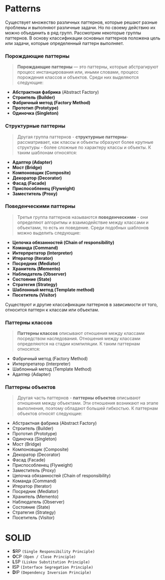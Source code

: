 # Patterns
Существует множество различных паттернов, которые решают разные проблемы и выполняют различные задачи. Но по своему действию их можно объединить в ряд групп. Рассмотрим некоторые группы паттернов. В основу классификации основных паттернов положена цель или задачи, которые определенный паттерн выполняет.

### Порождающие паттерны
> **Порождающие паттерны** — это паттерны, которые абстрагируют процесс инстанцирования или, иными словами, процесс порождения классов и объектов. Среди них выделяются следующие:
* **Абстрактная фабрика** (Abstract Factory)
* **Строитель (Builder)**
* **Фабричный метод (Factory Method)**
* **Прототип (Prototype)**
* **Одиночка (Singleton)** 

### Cтруктурные паттерны
> Другая группа паттернов - **структурные паттерны**- рассматривает, как классы и объекты образуют более крупные структуры - более сложные по характеру классы и объекты. К таким шаблонам относятся:
* **Адаптер (Adapter)**
* **Мост (Bridge)**
* **Компоновщик (Composite)**
* **Декоратор (Decorator)**
* **Фасад (Facade)**
* **Приспособленец (Flyweight)**
* **Заместитель (Proxy)**

### Поведенческими паттерны
>Третья группа паттернов называются **поведенческими** - они определяют алгоритмы и взаимодействие между классами и объектами, то есть их поведение. Среди подобных шаблонов можно выделить следующие:
* **Цепочка обязанностей (Chain of responsibility)**
* **Команда (Command)**
* **Интерпретатор (Interpreter)**
* **Итератор (Iterator)**
* **Посредник (Mediator)**
* **Хранитель (Memento)**
* **Наблюдатель (Observer)**
* **Состояние (State)**
* **Стратегия (Strategy)**
* **Шаблонный метод (Template method)**
* **Посетитель (Visitor)**  

Существуют и другие классификации паттернов в зависимости от того, относится паттерн к классам или объектам.

### Паттерны классов
>**Паттерны классов** описывают отношения между классами посредством наследования. Отношения между классами определяются на стадии компиляции. К таким паттернам относятся:
* Фабричный метод (Factory Method)
* Интерпретатор (Interpreter)
* Шаблонный метод (Template Method)
* Адаптер (Adapter)

### Паттерны объектов
>Другая часть паттернов - **паттерны объектов** описывают отношения между объектами. Эти отношения возникают на этапе выполнения, поэтому обладают большей гибкостью. К паттернам объектов относят следующие:
* Абстрактная фабрика (Abstract Factory)
* Строитель (Builder)
* Прототип (Prototype)
* Одиночка (Singleton)
* Мост (Bridge)
* Компоновщик (Composite)
* Декоратор (Decorator)
* Фасад (Facade)
* Приспособленец (Flyweight)
* Заместитель (Proxy)
* Цепочка обязанностей (Chain of responsibility)
* Команда (Command)
* Итератор (Iterator)
* Посредник (Mediator)
* Хранитель (Memento)
* Наблюдатель (Observer)
* Состояние (State)
* Стратегия (Strategy)
* Посетитель (Visitor)

# SOLID
* **S**RP `(Single Responsibility Principle)`
* **O**CP `(Open / Close Principle)`
* **L**SP `(Liskov Substitution Principle)`
* **I**SP `(Interface Segregation Principle)`
* **D**IP `(Dependency Inversion Principle)`
